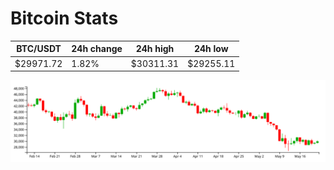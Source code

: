 # Bitcoin Stats

BTC/USDT|24h change|24h high|24h low|
|---|---|---|---|
|$29971.72|1.82%|$30311.31|$29255.11|

<img src="./chart.svg">
